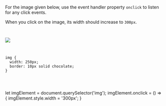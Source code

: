 For the image given below, use the
event handler property `onclick` to
listen for any click events.

When you click on the image, its width
should increase to `300px`.

<codeblock language="javascript" type="exercise" testMode="fixedInput">
<code>
<panel language="html">
<img src = "shih-tzu-dog-03.jpg">
</img>
</panel>
<panel language="css">
img {
  width: 250px;
  border: 10px solid chocolate;
}
</panel>
<panel language="javascript">

</panel>
</code>

<solution>
let imgElement = document.querySelector('img');
imgElement.onclick = () => {
  imgElement.style.width = '300px';
}
</solution>
</codeblock>